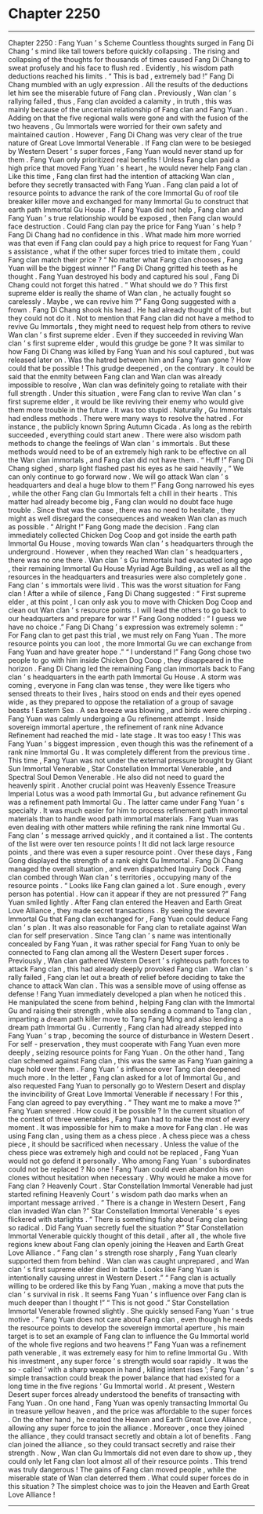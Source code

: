 
# Chapter 2250


---

Chapter 2250 : Fang Yuan ’ s Scheme
Countless thoughts surged in Fang Di Chang ’ s mind like tall towers before quickly collapsing . The rising and collapsing of the thoughts for thousands of times caused Fang Di Chang to sweat profusely and his face to flush red .
Evidently , his wisdom path deductions reached his limits .
“ This is bad , extremely bad !” Fang Di Chang mumbled with an ugly expression . All the results of the deductions let him see the miserable future of Fang clan .
Previously , Wan clan ’ s rallying failed , thus , Fang clan avoided a calamity , in truth , this was mainly because of the uncertain relationship of Fang clan and Fang Yuan .
Adding on that the five regional walls were gone and with the fusion of the two heavens , Gu Immortals were worried for their own safety and maintained caution .
However , Fang Di Chang was very clear of the true nature of Great Love Immortal Venerable .
If Fang clan were to be besieged by Western Desert ’ s super forces , Fang Yuan would never stand up for them .
Fang Yuan only prioritized real benefits !
Unless Fang clan paid a high price that moved Fang Yuan ’ s heart , he would never help Fang clan .
Like this time , Fang clan first had the intention of attacking Wan clan , before they secretly transacted with Fang Yuan .
Fang clan paid a lot of resource points to advance the rank of the core Immortal Gu of roof tile breaker killer move and exchanged for many Immortal Gu to construct that earth path Immortal Gu House .
If Fang Yuan did not help , Fang clan and Fang Yuan ’ s true relationship would be exposed , then Fang clan would face destruction .
Could Fang clan pay the price for Fang Yuan ’ s help ?
Fang Di Chang had no confidence in this .
What made him more worried was that even if Fang clan could pay a high price to request for Fang Yuan ’ s assistance , what if the other super forces tried to imitate them , could Fang clan match their price ?
“ No matter what Fang clan chooses , Fang Yuan will be the biggest winner !” Fang Di Chang gritted his teeth as he thought .
Fang Yuan destroyed his body and captured his soul , Fang Di Chang could not forget this hatred .
“ What should we do ? This first supreme elder is really the shame of Wan clan , he actually fought so carelessly . Maybe , we can revive him ?” Fang Gong suggested with a frown .
Fang Di Chang shook his head .
He had already thought of this , but they could not do it .
Not to mention that Fang clan did not have a method to revive Gu Immortals , they might need to request help from others to revive Wan clan ’ s first supreme elder .
Even if they succeeded in reviving Wan clan ’ s first supreme elder , would this grudge be gone ?
It was similar to how Fang Di Chang was killed by Fang Yuan and his soul captured , but was released later on . Was the hatred between him and Fang Yuan gone ?
How could that be possible !
This grudge deepened , on the contrary .
It could be said that the enmity between Fang clan and Wan clan was already impossible to resolve , Wan clan was definitely going to retaliate with their full strength .
Under this situation , were Fang clan to revive Wan clan ’ s first supreme elder , it would be like reviving their enemy who would give them more trouble in the future .
It was too stupid .
Naturally , Gu Immortals had endless methods . There were many ways to resolve the hatred .
For instance , the publicly known Spring Autumn Cicada . As long as the rebirth succeeded , everything could start anew .
There were also wisdom path methods to change the feelings of Wan clan ’ s immortals .
But these methods would need to be of an extremely high rank to be effective on all the Wan clan immortals , and Fang clan did not have them .
“ Huff !” Fang Di Chang sighed , sharp light flashed past his eyes as he said heavily , “ We can only continue to go forward now . We will go attack Wan clan ’ s headquarters and deal a huge blow to them !”
Fang Gong narrowed his eyes , while the other Fang clan Gu Immortals felt a chill in their hearts .
This matter had already become big , Fang clan would no doubt face huge trouble .
Since that was the case , there was no need to hesitate , they might as well disregard the consequences and weaken Wan clan as much as possible .
“ Alright !” Fang Gong made the decision .
Fang clan immediately collected Chicken Dog Coop and got inside the earth path Immortal Gu House , moving towards Wan clan ’ s headquarters through the underground .
However , when they reached Wan clan ’ s headquarters , there was no one there .
Wan clan ’ s Gu Immortals had evacuated long ago , their remaining Immortal Gu House Myriad Age Building , as well as all the resources in the headquarters and treasuries were also completely gone .
Fang clan ’ s immortals were livid .
This was the worst situation for Fang clan !
After a while of silence , Fang Di Chang suggested : “ First supreme elder , at this point , I can only ask you to move with Chicken Dog Coop and clean out Wan clan ’ s resource points . I will lead the others to go back to our headquarters and prepare for war !”
Fang Gong nodded : “ I guess we have no choice .”
Fang Di Chang ’ s expression was extremely solemn : “ For Fang clan to get past this trial , we must rely on Fang Yuan . The more resource points you can loot , the more Immortal Gu we can exchange from Fang Yuan and have greater hope .”
“ I understand !” Fang Gong chose two people to go with him inside Chicken Dog Coop , they disappeared in the horizon .
Fang Di Chang led the remaining Fang clan immortals back to Fang clan ’ s headquarters in the earth path Immortal Gu House .
A storm was coming , everyone in Fang clan was tense , they were like tigers who sensed threats to their lives , hairs stood on ends and their eyes opened wide , as they prepared to oppose the retaliation of a group of savage beasts !
Eastern Sea .
A sea breeze was blowing , and birds were chirping .
Fang Yuan was calmly undergoing a Gu refinement attempt .
Inside sovereign immortal aperture , the refinement of rank nine Advance Refinement had reached the mid - late stage .
It was too easy !
This was Fang Yuan ’ s biggest impression , even though this was the refinement of a rank nine Immortal Gu .
It was completely different from the previous time .
This time , Fang Yuan was not under the external pressure brought by Giant Sun Immortal Venerable , Star Constellation Immortal Venerable , and Spectral Soul Demon Venerable . He also did not need to guard the heavenly spirit .
Another crucial point was Heavenly Essence Treasure Imperial Lotus was a wood path Immortal Gu , but advance refinement Gu was a refinement path Immortal Gu . The latter came under Fang Yuan ’ s specialty .
It was much easier for him to process refinement path immortal materials than to handle wood path immortal materials .
Fang Yuan was even dealing with other matters while refining the rank nine Immortal Gu .
Fang clan ’ s message arrived quickly , and it contained a list .
The contents of the list were over ten resource points ! It did not lack large resource points , and there was even a super resource point .
Over these days , Fang Gong displayed the strength of a rank eight Gu Immortal .
Fang Di Chang managed the overall situation , and even dispatched Inquiry Dock . Fang clan combed through Wan clan ’ s territories , occupying many of the resource points .
“ Looks like Fang clan gained a lot . Sure enough , every person has potential . How can it appear if they are not pressured ?”
Fang Yuan smiled lightly .
After Fang clan entered the Heaven and Earth Great Love Alliance , they made secret transactions .
By seeing the several Immortal Gu that Fang clan exchanged for , Fang Yuan could deduce Fang clan ’ s plan .
It was also reasonable for Fang clan to retaliate against Wan clan for self preservation .
Since Tang clan ’ s name was intentionally concealed by Fang Yuan , it was rather special for Fang Yuan to only be connected to Fang clan among all the Western Desert super forces .
Previously , Wan clan gathered Western Desert ’ s righteous path forces to attack Fang clan , this had already deeply provoked Fang clan .
Wan clan ’ s rally failed , Fang clan let out a breath of relief before deciding to take the chance to attack Wan clan . This was a sensible move of using offense as defense !
Fang Yuan immediately developed a plan when he noticed this . He manipulated the scene from behind , helping Fang clan with the Immortal Gu and raising their strength , while also sending a command to Tang clan , imparting a dream path killer move to Tang Fang Ming and also lending a dream path Immortal Gu .
Currently , Fang clan had already stepped into Fang Yuan ’ s trap , becoming the source of disturbance in Western Desert .
For self - preservation , they must cooperate with Fang Yuan even more deeply , seizing resource points for Fang Yuan .
On the other hand , Tang clan schemed against Fang clan , this was the same as Fang Yuan gaining a huge hold over them . Fang Yuan ’ s influence over Tang clan deepened much more .
In the letter , Fang clan asked for a lot of Immortal Gu , and also requested Fang Yuan to personally go to Western Desert and display the invincibility of Great Love Immortal Venerable if necessary ! For this , Fang clan agreed to pay everything .
“ They want me to make a move ?” Fang Yuan sneered .
How could it be possible ?
In the current situation of the contest of three venerables , Fang Yuan had to make the most of every moment . It was impossible for him to make a move for Fang clan .
He was using Fang clan , using them as a chess piece .
A chess piece was a chess piece , it should be sacrificed when necessary .
Unless the value of the chess piece was extremely high and could not be replaced , Fang Yuan would not go defend it personally .
Who among Fang Yuan ’ s subordinates could not be replaced ?
No one !
Fang Yuan could even abandon his own clones without hesitation when necessary . Why would he make a move for Fang clan ?
Heavenly Court .
Star Constellation Immortal Venerable had just started refining Heavenly Court ’ s wisdom path dao marks when an important message arrived .
“ There is a change in Western Desert , Fang clan invaded Wan clan ?” Star Constellation Immortal Venerable ’ s eyes flickered with starlights .
“ There is something fishy about Fang clan being so radical . Did Fang Yuan secretly fuel the situation ?” Star Constellation Immortal Venerable quickly thought of this detail , after all , the whole five regions knew about Fang clan openly joining the Heaven and Earth Great Love Alliance .
“ Fang clan ’ s strength rose sharply , Fang Yuan clearly supported them from behind . Wan clan was caught unprepared , and Wan clan ’ s first supreme elder died in battle . Looks like Fang Yuan is intentionally causing unrest in Western Desert .”
“ Fang clan is actually willing to be ordered like this by Fang Yuan , making a move that puts the clan ’ s survival in risk . It seems Fang Yuan ’ s influence over Fang clan is much deeper than I thought !”
“ This is not good .”
Star Constellation Immortal Venerable frowned slightly .
She quickly sensed Fang Yuan ’ s true motive .
“ Fang Yuan does not care about Fang clan , even though he needs the resource points to develop the sovereign immortal aperture , his main target is to set an example of Fang clan to influence the Gu Immortal world of the whole five regions and two heavens !”
Fang Yuan was a refinement path venerable , it was extremely easy for him to refine Immortal Gu .
With his investment , any super force ’ s strength would soar rapidly . It was the so - called ‘ with a sharp weapon in hand , killing intent rises ’; Fang Yuan ’ s simple transaction could break the power balance that had existed for a long time in the five regions ’ Gu Immortal world .
At present , Western Desert super forces already understood the benefits of transacting with Fang Yuan .
On one hand , Fang Yuan was openly transacting Immortal Gu in treasure yellow heaven , and the price was affordable to the super forces . On the other hand , he created the Heaven and Earth Great Love Alliance , allowing any super force to join the alliance . Moreover , once they joined the alliance , they could transact secretly and obtain a lot of benefits .
Fang clan joined the alliance , so they could transact secretly and raise their strength . Now , Wan clan Gu Immortals did not even dare to show up , they could only let Fang clan loot almost all of their resource points .
This trend was truly dangerous !
The gains of Fang clan moved people , while the miserable state of Wan clan deterred them .
What could super forces do in this situation ?
The simplest choice was to join the Heaven and Earth Great Love Alliance !

---

